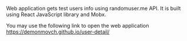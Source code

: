 Web application gets test users info using randomuser.me API. It is built using React JavaScript library and Mobx.

You may use the following link to open the web application https://demonmovch.github.io/user-detail/
